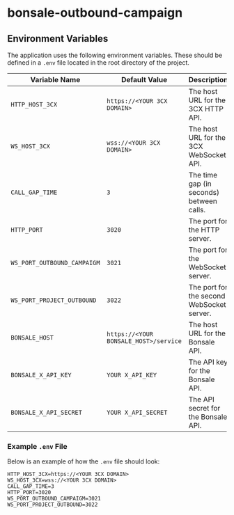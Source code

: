 # bonsale-outbound-campaign

## Environment Variables

The application uses the following environment variables. These should be defined in a `.env` file located in the root directory of the project.

| Variable Name                  | Default Value                                      | Description                                  |
|--------------------------------|---------------------------------------------------|-----------------------------------------------|
| `HTTP_HOST_3CX`                | `https://<YOUR 3CX DOMAIN>`                        | The host URL for the 3CX HTTP API.            |
| `WS_HOST_3CX`                  | `wss://<YOUR 3CX DOMAIN>`                          | The host URL for the 3CX WebSocket API.       |
| `CALL_GAP_TIME`                | `3`                                               | The time gap (in seconds) between calls.      |
| `HTTP_PORT`                    | `3020`                                            | The port for the HTTP server.                 |
| `WS_PORT_OUTBOUND_CAMPAIGM`    | `3021`                                            | The port for the WebSocket server.            |
| `WS_PORT_PROJECT_OUTBOUND` | `3022`                                            | The port for the second WebSocket server.     |
| `BONSALE_HOST`                 | `https://<YOUR BONSALE_HOST>/service` | The host URL for the Bonsale API. |
| `BONSALE_X_API_KEY`            | `YOUR X_API_KEY`                                | The API key for the Bonsale API.              |
| `BONSALE_X_API_SECRET`         | `YOUR X_API_SECRET`                                | The API secret for the Bonsale API.           |

### Example `.env` File

Below is an example of how the `.env` file should look:

```env
HTTP_HOST_3CX=https://<YOUR 3CX DOMAIN>
WS_HOST_3CX=wss://<YOUR 3CX DOMAIN>
CALL_GAP_TIME=3
HTTP_PORT=3020
WS_PORT_OUTBOUND_CAMPAIGM=3021
WS_PORT_PROJECT_OUTBOUND=3022